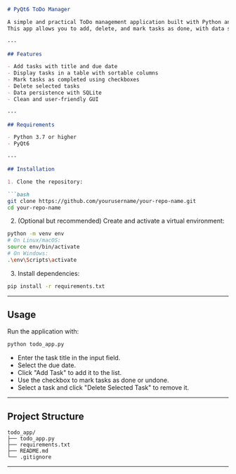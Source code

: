 

````markdown
# PyQt6 ToDo Manager

A simple and practical ToDo management application built with Python and PyQt6.  
This app allows you to add, delete, and mark tasks as done, with data stored in a SQLite database.

---

## Features

- Add tasks with title and due date  
- Display tasks in a table with sortable columns  
- Mark tasks as completed using checkboxes  
- Delete selected tasks  
- Data persistence with SQLite  
- Clean and user-friendly GUI

---

## Requirements

- Python 3.7 or higher  
- PyQt6

---

## Installation

1. Clone the repository:

```bash
git clone https://github.com/yourusername/your-repo-name.git
cd your-repo-name
````

2. (Optional but recommended) Create and activate a virtual environment:

```bash
python -m venv env
# On Linux/macOS:
source env/bin/activate
# On Windows:
.\env\Scripts\activate
```

3. Install dependencies:

```bash
pip install -r requirements.txt
```

---

## Usage

Run the application with:

```bash
python todo_app.py
```

* Enter the task title in the input field.
* Select the due date.
* Click "Add Task" to add it to the list.
* Use the checkbox to mark tasks as done or undone.
* Select a task and click "Delete Selected Task" to remove it.

---

## Project Structure

```
todo_app/
├── todo_app.py
├── requirements.txt
├── README.md
└── .gitignore
```

---
